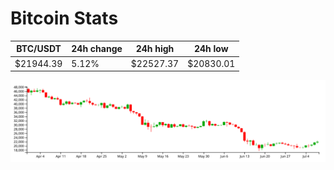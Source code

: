 # Bitcoin Stats

BTC/USDT|24h change|24h high|24h low|
|---|---|---|---|
|$21944.39|5.12%|$22527.37|$20830.01|

<img src="./chart.svg">
